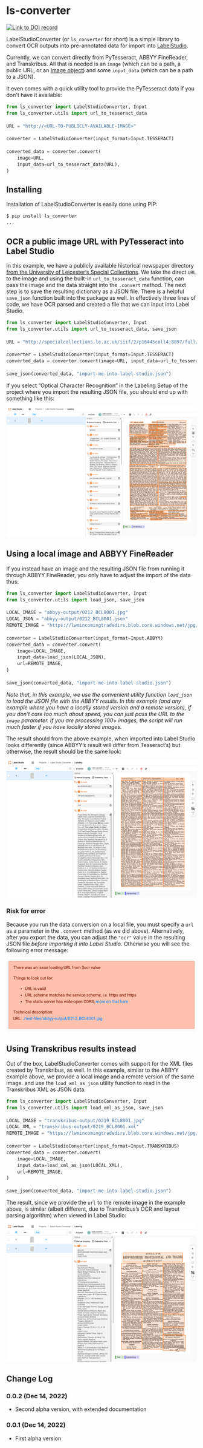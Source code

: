 # ls-converter

[![Link to DOI record](https://zenodo.org/badge/DOI/10.5281/zenodo.13986499.svg)](https://doi.org/10.5281/zenodo.13986499)

LabelStudioConverter (or `ls_converter` for short) is a simple library to convert OCR outputs into pre-annotated data for import into [LabelStudio](https://github.com/heartexlabs/label-studio).

Currently, we can convert directly from PyTesseract, ABBYY FineReader, and Transkribus. All that is needed is an `image` (which can be a path, a public URL, or an [Image object](https://github.com/python-pillow/Pillow)) and some `input_data` (which can be a path to a JSON).

It even comes with a quick utility tool to provide the PyTesseract data if you don't have it available:

```py
from ls_converter import LabelStudioConverter, Input
from ls_converter.utils import url_to_tesseract_data

URL = "http://<URL-TO-PUBLICLY-AVAILABLE-IMAGE>"

converter = LabelStudioConverter(input_format=Input.TESSERACT)

converted_data = converter.convert(
    image=URL,
    input_data=url_to_tesseract_data(URL),
)
```

## Installing

Installation of LabelStudioConverter is easily done using PIP:

```sh
$ pip install ls_converter
...
```

## OCR a public image URL with PyTesseract into Label Studio

In this example, we have a publicly available historical newspaper directory [from the University of Leicester‘s Special Collections](https://specialcollections.le.ac.uk/digital/collection/p16445coll4/id/52629/rec/1). We take the direct `URL` to the image and using the built-in `url_to_tesseract_data` function, can pass the image and the data straight into the `.convert` method. The next step is to save the resulting dictionary as a JSON file. There is a helpful `save_json` function built into the package as well. In effectively three lines of code, we have OCR parsed and created a file that we can input into Label Studio.

```py
from ls_converter import LabelStudioConverter, Input
from ls_converter.utils import url_to_tesseract_data, save_json

URL = "http://specialcollections.le.ac.uk/iiif/2/p16445coll4:8897/full/730,/0/default.jpg?page=27"

converter = LabelStudioConverter(input_format=Input.TESSERACT)
converted_data = converter.convert(image=URL, input_data=url_to_tesseract_data(URL))

save_json(converted_data, "import-me-into-label-studio.json")
```

If you select “Optical Character Recognition” in the Labeling Setup of the project where you import the resulting JSON file, you should end up with something like this:

![Label Studio interface after importing PyTesseract’s resulting JSON](img/label-studio.png)

## Using a local image and ABBYY FineReader

If you instead have an image and the resulting JSON file from running it through ABBYY FineReader, you only have to adjust the import of the data thus:

```py
from ls_converter import LabelStudioConverter, Input
from ls_converter.utils import load_json, save_json

LOCAL_IMAGE = "abbyy-output/0212_BCL8001.jpg"
LOCAL_JSON = "abbyy-output/0212_BCL8001.json"
REMOTE_IMAGE = "https://lwmincomingtradedirs.blob.core.windows.net/jpg/0212_BCL8001.jpg"

converter = LabelStudioConverter(input_format=Input.ABBYY)
converted_data = converter.convert(
    image=LOCAL_IMAGE,
    input_data=load_json(LOCAL_JSON),
    url=REMOTE_IMAGE,
)

save_json(converted_data, "import-me-into-label-studio.json")
```

_Note that, in this example, we use the convenient utility function `load_json` to load the JSON file with the ABBYY results. In this example (and any example where you have a locally stored version and a remote version), if you don’t care too much about speed, you can just pass the URL to the `image` parameter. If you are processing 100+ images, the script will run much faster if you have locally stored images._

The result should from the above example, when imported into Label Studio looks differently (since ABBYY’s result will differ from Tesseract’s) but otherwise, the result should be the same look:

![Label Studio interface after importing ABBYY FineReader’s resulting JSON](img/abbyy-result.png)

### Risk for error

Because you run the data conversion on a local file, you must specify a `url` as a parameter in the `.convert` method (as we did above). Alternatively, after you export the data, you can adjust the `"ocr"` value in the resulting JSON file _before importing it into Label Studio_. Otherwise you will see the following error message:

![Label Studio error message after importing faulty JSON](img/local-file-error.png)

## Using Transkribus results instead

Out of the box, LabelStudioConverter comes with support for the XML files created by Transkribus, as well. In this example, similar to the ABBYY example above, we provide a local image and a remote version of the same image. and use the `load_xml_as_json` utility function to read in the Transkribus XML as JSON data.

```py
from ls_converter import LabelStudioConverter, Input
from ls_converter.utils import load_xml_as_json, save_json

LOCAL_IMAGE = "transkribus-output/0219_BCL8001.jpg"
LOCAL_XML = "transkribus-output/0219_BCL8001.xml"
REMOTE_IMAGE = "https://lwmincomingtradedirs.blob.core.windows.net/jpg/0219_BCL8001.jpg"

converter = LabelStudioConverter(input_format=Input.TRANSKRIBUS)
converted_data = converter.convert(
    image=LOCAL_IMAGE,
    input_data=load_xml_as_json(LOCAL_XML),
    url=REMOTE_IMAGE,
)

save_json(converted_data, "import-me-into-label-studio.json")
```

The result, since we provide the `url` to the remote image in the example above, is similar (albeit different, due to Transkribus’s OCR and layout parsing algorithm) when viewed in Label Studio:

![Label Studio interface after importing Transkribus’s resulting JSON](img/transkribus-result.png)

## Change Log

### 0.0.2 (Dec 14, 2022)

- Second alpha version, with extended documentation

### 0.0.1 (Dec 14, 2022)

- First alpha version
